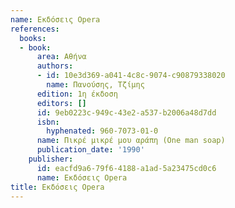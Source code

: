 ```yaml
---
name: Εκδόσεις Opera
references:
  books:
  - book:
      area: Αθήνα
      authors:
      - id: 10e3d369-a041-4c8c-9074-c90879338020
        name: Πανούσης, Τζίμης
      edition: 1η έκδοση
      editors: []
      id: 9eb0223c-949c-43e2-a537-b2006a48d7dd
      isbn:
        hyphenated: 960-7073-01-0
      name: Πικρέ μικρέ μου αράπη (One man soap)
      publication_date: '1990'
    publisher:
      id: eacfd9a6-79f6-4188-a1ad-5a23475cd0c6
      name: Εκδόσεις Opera
title: Εκδόσεις Opera
---
```


